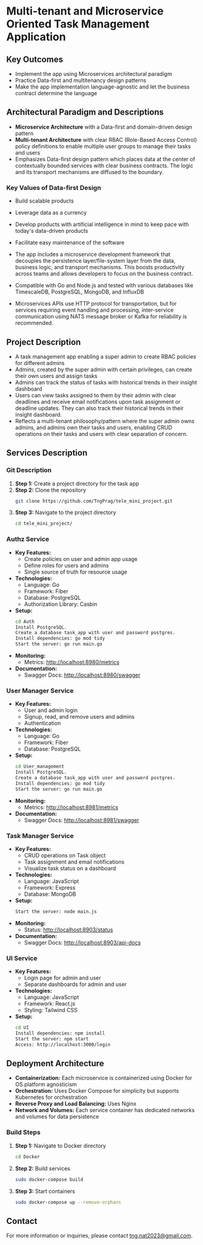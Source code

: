 # Multi-tenant and Microservice Oriented Task Management Application

## Key Outcomes

- Implement the app using Microservices architectural paradigm
- Practice Data-first and multitenancy design patterns
- Make the app implementation language-agnostic and let the business contract determine the language

## Architectural Paradigm and Descriptions

- **Microservice Architecture** with a Data-first and domain-driven design pattern
- **Multi-tenant Architecture** with clear RBAC (Role-Based Access Control) policy definitions to enable multiple user groups to manage their tasks and users
- Emphasizes Data-first design pattern which places data at the center of contextually bounded services with clear business contracts. The logic and its transport mechanisms are diffused to the boundary.

### Key Values of Data-first Design

- Build scalable products
- Leverage data as a currency
- Develop products with artificial intelligence in mind to keep pace with today's data-driven products
- Facilitate easy maintenance of the software

- The app includes a microservice development framework that decouples the persistence layer/file-system layer from the data, business logic, and transport mechanisms. This boosts productivity across teams and allows developers to focus on the business contract.
- Compatible with Go and Node.js and tested with various databases like TimescaleDB, PostgreSQL, MongoDB, and InfluxDB
- Microservices APIs use HTTP protocol for transportation, but for services requiring event handling and processing, inter-service communication using NATS message broker or Kafka for reliability is recommended.

## Project Description

- A task management app enabling a super admin to create RBAC policies for different admins
- Admins, created by the super admin with certain privileges, can create their own users and assign tasks
- Admins can track the status of tasks with historical trends in their insight dashboard
- Users can view tasks assigned to them by their admin with clear deadlines and receive email notifications upon task assignment or deadline updates. They can also track their historical trends in their insight dashboard.
- Reflects a multi-tenant philosophy/pattern where the super admin owns admins, and admins own their tasks and users, enabling CRUD operations on their tasks and users with clear separation of concern.

## Services Description

### Git Description

1. **Step 1:** Create a project directory for the task app
2. **Step 2:** Clone the repository
    ```sh
    git clone https://github.com/TngPrag/tele_mini_project.git
    ```
3. **Step 3:** Navigate to the project directory
    ```sh
    cd tele_mini_project/
    ```

### Authz Service

- **Key Features:**
  - Create policies on user and admin app usage
  - Define roles for users and admins
  - Single source of truth for resource usage
- **Technologies:**
  - Language: Go
  - Framework: Fiber
  - Database: PostgreSQL
  - Authorization Library: Casbin
- **Setup:**
  ```sh
  cd Auth
  Install PostgreSQL.
  Create a database task_app with user and password postgres.
  Install dependencies: go mod tidy
  Start the server: go run main.go
  ```
- **Monitoring:**
  - Metrics: [http://localhost:8980/metrics](http://localhost:8980/metrics)
- **Documentation:**
  - Swagger Docs: [http://localhost:8980/swagger](http://localhost:8980/swagger)

### User Manager Service

- **Key Features:**
  - User and admin login
  - Signup, read, and remove users and admins
  - Authentication
- **Technologies:**
  - Language: Go
  - Framework: Fiber
  - Database: PostgreSQL
- **Setup:**
  ```sh
  cd User_management
  Install PostgreSQL.
  Create a database task_app with user and password postgres.
  Install dependencies: go mod tidy
  Start the server: go run main.go
  ```
- **Monitoring:**
  - Metrics: [http://localhost:8981/metrics](http://localhost:8981/metrics)
- **Documentation:**
  - Swagger Docs: [http://localhost:8981/swagger](http://localhost:8981/swagger)

### Task Manager Service

- **Key Features:**
  - CRUD operations on Task object
  - Task assignment and email notifications
  - Visualize task status on a dashboard
- **Technologies:**
  - Language: JavaScript
  - Framework: Express
  - Database: MongoDB
- **Setup:**
  ```sh
  Start the server: node main.js
  ```
- **Monitoring:**
  - Status: [http://localhost:8903/status](http://localhost:8903/status)
- **Documentation:**
  - Swagger Docs: [http://localhost:8903/api-docs](http://localhost:8903/api-docs)

### UI Service

- **Key Features:**
  - Login page for admin and user
  - Separate dashboards for admin and user
- **Technologies:**
  - Language: JavaScript
  - Framework: React.js
  - Styling: Tailwind CSS
- **Setup:**
  ```sh
  cd UI
  Install dependencies: npm install
  Start the server: npm start
  Access: http://localhost:3000/login
  ```

## Deployment Architecture

- **Containerization:** Each microservice is containerized using Docker for OS platform agnosticism
- **Orchestration:** Uses Docker Compose for simplicity but supports Kubernetes for orchestration
- **Reverse Proxy and Load Balancing:** Uses Nginx
- **Network and Volumes:** Each service container has dedicated networks and volumes for data persistence

### Build Steps

1. **Step 1:** Navigate to Docker directory
    ```sh
    cd Docker
    ```
2. **Step 2:** Build services
    ```sh
    sudo docker-compose build
    ```
3. **Step 3:** Start containers
    ```sh
    sudo docker-compose up --remove-orphans
    ```

## Contact

For more information or inquiries, please contact [tng.nat2023@gmail.com](mailto:tng.nat2023@gmail.com).
